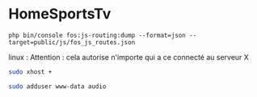 # HomeSportsTv

```
php bin/console fos:js-routing:dump --format=json --target=public/js/fos_js_routes.json
```


linux :
Attention : cela autorise n'importe qui a ce connecté au serveur X
```bash
sudo xhost +
```

```bash
sudo adduser www-data audio
```
